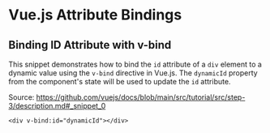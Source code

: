 # Vue.js Attribute Bindings

## Binding ID Attribute with v-bind

This snippet demonstrates how to bind the `id` attribute of a `div` element to a dynamic value using the `v-bind` directive in Vue.js. The `dynamicId` property from the component's state will be used to update the `id` attribute.

Source: https://github.com/vuejs/docs/blob/main/src/tutorial/src/step-3/description.md#_snippet_0

```vue-html
<div v-bind:id="dynamicId"></div>
```


